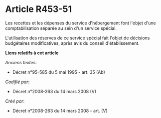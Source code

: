 # Article R453-51

Les recettes et les dépenses du service d'hébergement font l'objet d'une comptabilisation séparée au sein d'un service
spécial.

L'utilisation des réserves de ce service spécial fait l'objet de décisions budgétaires modificatives, après avis du conseil
d'établissement.

**Liens relatifs à cet article**

_Anciens textes_:

  - Décret n°95-585 du 5 mai 1995 - art. 35 (Ab)

_Codifié par_:

  - Décret n°2008-263 du 14 mars 2008 (V)

_Créé par_:

  - Décret n°2008-263 du 14 mars 2008 - art. (V)
